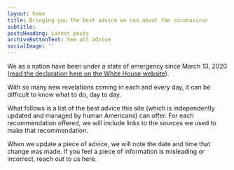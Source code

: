 ```yaml
---
layout: home
title: Bringing you the best advice we can about the coronavirus
subtitle:
postsHeading: Latest posts
archiveButtonText: See all advice
socialImage: ''
---
```


We as a nation have been under a state of emergency since March 13, 2020 ([read the declaration here on the White House website](https://www.whitehouse.gov/presidential-actions/proclamation-declaring-national-emergency-concerning-novel-coronavirus-disease-covid-19-outbreak/)).

With so many new revelations coming in each and every day, it can be difficult to know what to do, day to day.

What follows is a list of the best advice this site (which is independently updated and managed by human Americans) can offer. For each recommendation offered, we will include links to the sources we used to make that recommendation.

When we update a piece of advice, we will note the date and time that change was made. If you feel a piece of information is misleading or incorrect, reach out to us here.
